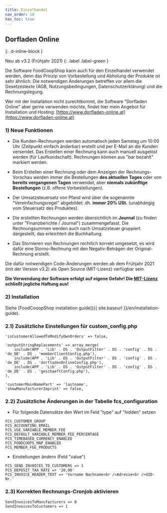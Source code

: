```yaml
---
title: Einzelhandel
nav_order: 10
has_toc: true
---
```


## Dorfladen Online
{: .d-inline-block }

Neu ab v3.2 (Frühjahr 2021)
{: .label .label-green }

Die Software FoodCoopShop kann auch für den Einzelhandel verwendet werden, denn das Prinzip von Vorbestellung und Abholung der Produkte ist sehr ähnlich. Die notwendigen Änderungen betreffen vor allem die Gesetzestexte (AGB, Nutzungsbedingungen, Datenschutzerklärung) und die Rechnungslegung.

Wer mit der Installation nicht zurechtkommt, die Software "Dorfladen Online" aber gerne verwenden möchte, findet hier mein Angebot für Installation und Hosting: [https://www.dorfladen-online.at](https://www.dorfladen-online.at)

### 1) Neue Funktionen

* Die Kunden-Rechnungen werden automatisch jeden Samstag um 10:00 Uhr (Zeitpunkt einfach änderbar) erstellt und per E-Mail an die Kunden versendet. Das Erstellen einer Rechnung kann auch manuell ausgelöst werden (für Laufkundschaft). Rechnungen können aus "bar bezahlt" markiert werden.

* Beim Erstellen einer Rechnung oder dem Anzeigen der Rechnungs-Vorschau werden immer die Bestellungen **des aktuellen Tages** oder von **bereits vergangenen Tagen** verwendet, aber **niemals zukünftige Bestellungen** (z.B. offene Vorbestellungen).

* Der Umsatzsteuersatz von Pfand wird über die sogenannte "Vereinfachungsregel" abgebildet: dh. **immer 20% USt.** (unabhängig vom Steuersatz des Produktes).

* Die erstellten Rechnungen werden übersichtlich im **Journal** (zu finden unter "Finanzberichte / Journal") zusammengefasst. Die Rechnungsummen werden auch nach Umsatzsteuer gruppiert dargestellt, das erleichtert die Buchhaltung.

* Das Stornieren von Rechnungen rechtlich korrekt umgesetzt, es wird dafür eine Storno-Rechnung mit den Negativ-Beträgen der Original-Rechnung erstellt.

Die dafür notwendigen Code-Änderungen werden ab dem Frühjahr 2021 (mit der Version v3.2) als Open Source (MIT-Lizenz) verfügbar sein.

**Die Verwendung der Software erfolgt auf eigene Gefahr! Die [MIT-Lizenz]({{site.repo_url}}/blob/develop/LICENSE) schließt jegliche Haftung aus!**


### 2) Installation

Siehe [FoodCooopShop installation guide]({{ site.baseurl }}/en/installation-guide).

### 2.1) Zusätzliche Einstellungen für custom_config.php

```
'isCustomerAllowedToModifyOwnOrders' => false,

'outputStringReplacements' => array_merge(
    include(APP . 'Lib' . DS . 'OutputFilter' . DS . 'config' . DS . 'de_DE' . DS . 'memberClientConfig.php'),
    include(APP . 'Lib' . DS . 'OutputFilter' . DS . 'config' . DS . 'de_DE' . DS . 'dorfladenOnlineConfig.php'),
    include(APP . 'Lib' . DS . 'OutputFilter' . DS . 'config' . DS . 'de_DE' . DS . 'geschaeftConfig.php'),
),

'customerMainNamePart' => 'lastname',
'showManufacturerImprint' => false,
```

### 2.2) Zusätzliche Änderungen in der Tabelle fcs_configuration

* Für folgende Datensätze den Wert im Feld "type" auf "hidden" setzen

```
FCS_CUSTOMER_GROUP
FCS_ACCOUNTING_EMAIL
FCS_USE_VARIABLE_MEMBER_FEE
FCS_DEFAULT_VARIABLE_MEMBER_FEE_PERCENTAGE
FCS_TIMEBASED_CURRENCY_ENABLED
FCS_FOODCOOPS_MAP_ENABLED
FCS_MEMBER_FEE_PRODUCTS
```

* Einstellungen ändern (Feld "value")

```
FCS_SEND_INVOICES_TO_CUSTOMERS => 1
FCS_DEPOSIT_TAX_RATE => '20,00'
FCS_INVOICE_HEADER_TEXT => 'Vorname Nachname<br />Adresse<br />UID-Nr.'
```

### 2.3) Korrekten Rechnungs-Cronjob aktivieren
```
SendInvoicesToManufacturers => 0
SendInvoicesToCustomers => 1
```
